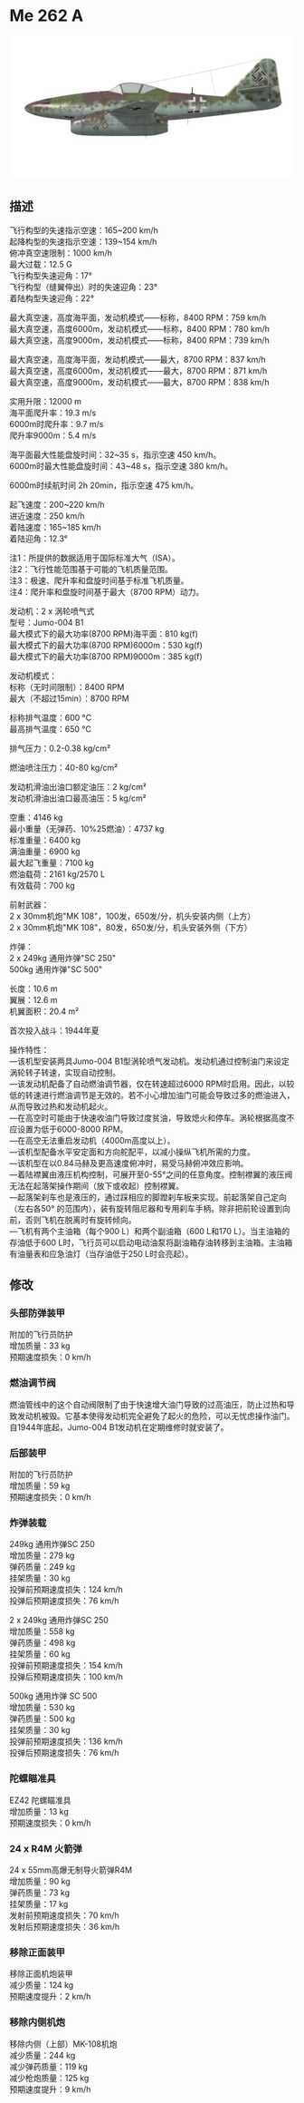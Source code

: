 # Me 262 A  
  
![me262a](../images/me262a.png)  
  
## 描述  
  
飞行构型的失速指示空速：165~200 km/h  
起降构型的失速指示空速：139~154 km/h  
俯冲真空速限制：1000 km/h  
最大过载：12.5 G  
飞行构型失速迎角：17°  
飞行构型（缝翼伸出）时的失速迎角：23°  
着陆构型失速迎角：22°  
  
最大真空速，高度海平面，发动机模式——标称，8400 RPM：759 km/h  
最大真空速，高度6000m，发动机模式——标称，8400 RPM：780 km/h  
最大真空速，高度9000m，发动机模式——标称，8400 RPM：739 km/h  
  
最大真空速，高度海平面，发动机模式——最大，8700 RPM：837 km/h  
最大真空速，高度6000m，发动机模式——最大，8700 RPM：871 km/h  
最大真空速，高度9000m，发动机模式——最大，8700 RPM：838 km/h  
  
实用升限：12000 m  
海平面爬升率：19.3 m/s  
6000m时爬升率：9.7 m/s  
爬升率9000m：5.4 m/s  
  
海平面最大性能盘旋时间：32~35 s，指示空速 450 km/h。  
6000m时最大性能盘旋时间：43~48 s，指示空速 380 km/h。  
  
6000m时续航时间 2h 20min，指示空速 475 km/h。  
  
起飞速度：200~220 km/h  
进近速度：250 km/h  
着陆速度：165~185 km/h  
着陆迎角：12.3°  
  
注1：所提供的数据适用于国际标准大气（ISA）。  
注2：飞行性能范围基于可能的飞机质量范围。  
注3：极速、爬升率和盘旋时间基于标准飞机质量。  
注4：爬升率和盘旋时间基于最大（8700 RPM）动力。  
  
发动机：2 x 涡轮喷气式  
型号：Jumo-004 B1  
最大模式下的最大功率(8700 RPM)海平面：810 kg(f)  
最大模式下的最大功率(8700 RPM)6000m：530 kg(f)  
最大模式下的最大功率(8700 RPM)9000m：385 kg(f)  
  
发动机模式：  
标称（无时间限制）：8400 RPM  
最大（不超过15min）：8700 RPM  
  
标称排气温度：600 °C  
最高排气温度：650 °C  
  
排气压力：0.2-0.38 kg/cm²  
  
燃油喷注压力：40-80 kg/cm²  
  
发动机滑油出油口额定油压：2 kg/cm²  
发动机滑油出油口最高油压：5 kg/cm²  
  
空重：4146 kg  
最小重量（无弹药、10%25燃油）：4737 kg  
标准重量：6400 kg  
满油重量：6900 kg  
最大起飞重量：7100 kg  
燃油载荷：2161 kg/2570 L  
有效载荷：700 kg  
  
前射武器：  
2 x 30mm机炮"MK 108"，100发，650发/分，机头安装内侧（上方）  
2 x 30mm机炮"MK 108"，80发，650发/分，机头安装外侧（下方）  
  
炸弹：  
2 x 249kg 通用炸弹"SC 250"  
500kg 通用炸弹"SC 500"  
  
长度：10.6 m  
翼展：12.6 m  
机翼面积：20.4 m²  
  
首次投入战斗：1944年夏  
  
操作特性：  
—该机型安装两具Jumo-004 B1型涡轮喷气发动机。发动机通过控制油门来设定涡轮转子转速，实现自动控制。  
—该发动机配备了自动燃油调节器，仅在转速超过6000 RPM时启用。因此，以较低的转速进行燃油调节是无效的。若不小心增加油门可能会导致过多的燃油进入，从而导致过热和发动机起火。  
—在高空时可能由于快速收油门导致过度贫油，导致熄火和停车。涡轮根据高度不应设置为低于6000-8000 RPM。  
—在高空无法重启发动机（4000m高度以上）。  
—该机型配备水平安定面和方向舵配平，以减小操纵飞机所需的力度。  
—该机型在以0.84马赫及更高速度俯冲时，易受马赫俯冲效应影响。  
—着陆襟翼由液压机构控制，可展开至0-55°之间的任意角度。控制襟翼的液压阀无法在起落架操作期间（放下或收起）控制襟翼。  
—起落架刹车也是液压的，通过踩相应的脚蹬刹车板来实现。前起落架自己定向（左右各50° 的范围内），装有旋转阻尼器和专用刹车手柄。除非把前轮设置到向前，否则飞机在脱离时有旋转倾向。  
—飞机有两个主油箱（每个900 L）和两个副油箱（600 L和170 L）。当主油箱的存油低于600 L时，飞行员可以启动电动油泵将副油箱存油转移到主油箱。主油箱有油量表和应急油灯（当存油低于250 L时会亮起）。  
  
## 修改  
  
  
### 头部防弹装甲  
  
附加的飞行员防护  
增加质量：33 kg  
预期速度损失：0 km/h  
  
### 燃油调节阀  
  
燃油管线中的这个自动阀限制了由于快速增大油门导致的过高油压，防止过热和导致发动机被毁。它基本使得发动机完全避免了起火的危险，可以无忧虑操作油门。  
自1944年底起，Jumo-004 B1发动机在定期维修时就安装了。  
  
### 后部装甲  
  
附加的飞行员防护  
增加质量：59 kg  
预期速度损失：0 km/h  
  
### 炸弹装载  
  
249kg 通用炸弹SC 250  
增加质量：279 kg  
弹药质量：249 kg  
挂架质量：30 kg  
投弹前预期速度损失：124 km/h  
投弹后预期速度损失：76 km/h  
  
2 x 249kg 通用炸弹SC 250  
增加质量：558 kg  
弹药质量：498 kg  
挂架质量：60 kg  
投弹前预期速度损失：154 km/h  
投弹后预期速度损失：100 km/h  
  
500kg 通用炸弹 SC 500  
增加质量：530 kg  
弹药质量：500 kg  
挂架质量：30 kg  
投弹前预期速度损失：136 km/h  
投弹后预期速度损失：76 km/h  
  
### 陀螺瞄准具  
  
EZ42 陀螺瞄准具  
增加质量：13 kg  
预期速度损失：0 km/h  ﻿
  
### 24 x R4M 火箭弹  
  
24 x 55mm高爆无制导火箭弹R4M  
增加质量：90 kg  
弹药质量：73 kg  
挂架质量：17 kg  
发射前预期速度损失：70 km/h  
发射后预期速度损失：36 km/h  
  
### 移除正面装甲  
  
移除正面机炮装甲  
减少质量：124 kg  
预期速度提升：2 km/h  
  
### 移除内侧机炮  
  
移除内侧（上部）MK-108机炮  
减少质量：244 kg  
减少弹药质量：119 kg  
减少枪炮质量：125 kg  
预期速度提升：9 km/h  